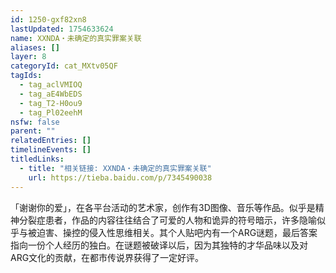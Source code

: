 ```yaml
---
id: 1250-gxf82xn8
lastUpdated: 1754633624
name: XXNDA・未确定的真实罪案关联
aliases: []
layer: 8
categoryId: cat_MXtv05QF
tagIds:
  - tag_aclVMIOQ
  - tag_aE4WbEDS
  - tag_T2-H0ou9
  - tag_Pl02eehM
nsfw: false
parent: ""
relatedEntries: []
timelineEvents: []
titledLinks:
  - title: "相关链接: XXNDA・未确定的真实罪案关联"
    url: https://tieba.baidu.com/p/7345490038
---
```


「谢谢你的爱」，在各平台活动的艺术家，创作有3D图像、音乐等作品。似乎是精神分裂症患者，作品的内容往往结合了可爱的人物和诡异的符号暗示，许多隐喻似乎与被迫害、操控的侵入性思维相关。其个人贴吧内有一个ARG谜题，最后答案指向一份个人经历的独白。在谜题被破译以后，因为其独特的才华品味以及对ARG文化的贡献，在都市传说界获得了一定好评。